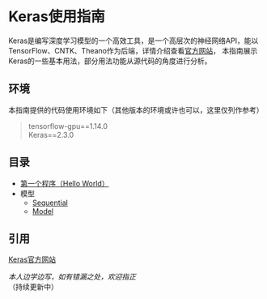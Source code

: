# Keras使用指南
Keras是编写深度学习模型的一个高效工具，是一个高层次的神经网络API，能以TensorFlow、CNTK、Theano作为后端，详情介绍查看[官方网站](https://keras.io/)，
本指南展示Keras的一些基本用法，部分用法功能从源代码的角度进行分析。
## 环境
本指南提供的代码使用环境如下（其他版本的环境或许也可以，这里仅列作参考）
> tensorflow-gpu==1.14.0  
> Keras==2.3.0

## 目录
- [第一个程序（Hello World）](./hello_world.md)
- 模型
	- [Sequential](./models/sequential.md)
	- [Model](./models/model.md)
## 引用
[Keras官方网站](https://keras.io/)

*本人边学边写，如有错漏之处，欢迎指正*  
（持续更新中）
